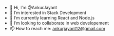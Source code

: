 - 👋 Hi, I’m @AnkurJayant
- 👀 I’m interested in Stack Development
- 🌱 I’m currently learning React and Node.js
- 💞️ I’m looking to collaborate in web developement
- 📫 How to reach me: ankurjayant12@gmail.com

<!---
AnkurJayant/AnkurJayant is a ✨ special ✨ repository because its `README.md` (this file) appears on your GitHub profile.
You can click the Preview link to take a look at your changes.
--->
